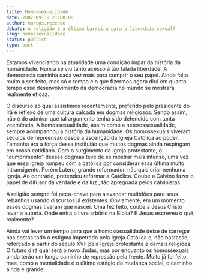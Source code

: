 ```yaml
---
title: Homossexualidade
date: 2007-09-30 21:00:00
author: marcos.rezende
debate: A religião é a última barreira para a liberdade sexual?
slug: homossexualidade
status: publish 
type: post
---
```


Estamos vivenciando na atualidade uma condição ímpar da história da humanidade. Nunca se viu tanto acesso à tão falada liberdade. A democracia caminha cada vez mais para cumprir o seu papel. Ainda falta muito a ser feito, mas só o tempo e o que fizermos agora dirá em quanto tempo esse desenvolvimento da democracia no mundo se mostrará realmente eficaz.   

 O discurso ao qual assistimos recentemente, proferido pelo presidente do Irã é reflexo de uma cultura calcada em dogmas religiosos. Sendo assim, não é de admirar que tal argumento tenha sido defendido com tanta veemência. A homossexualidade, assim como a heterossexualidade, sempre acompanhou a história da humanidade. Os homossexuais viveram séculos de repreensão desde a ascenção da Igreja Católica ao poder. Tamanha era a força dessa instituião que muitos dogmas ainda respingam em nosso cotidiano. Com o surgimento da Igreja protestante, o "cumprimento" desses dogmas teve de se mostrar mais intenso, uma vez que essa igreja rompeu com a católica por considerar essa última muito intransigente. Porém Lutero, grande reformador, não quis criar nenhuma Igreja. Ao contrário, pretendeu reformar a Católica. Coube a Calvino fazer o papel de difusor da verdade e da luz., tão apregoada pelos calvinistas.  

 A religião sempre foi peça-chave para alavancar multidões para seus rebanhos usando discursos já existentes. Obviamente, em um momento esses dogmas tiveram que nascer. Uma fez feito, coube a Jesus Cristo levar a autoria. Onde entra o livre arbítrio na Bíblia? E Jesus escreveu o quê, realmente?  

 Ainda vai lever um tempo para que a homossexualidade deixe de carregar nas costas todo o estigma impetrado pela Igreja Católica e, não bastasse, reforçado a partir do século XVII pela Igreja protestante e demais religiões. O futuro dirá qual será o novo Judas, mas por enquanto os homossexuais ainda terão um longo caminho de repressão pela frente. Muito já foi feito, mas, como a mentalidade é o último estágio da mudança social, o caminho ainda é grande.
